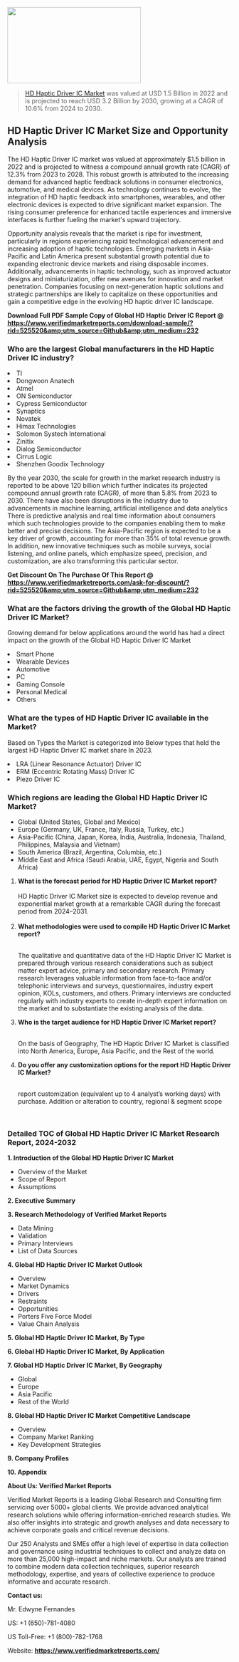 
<img src="https://ffe5etoiles.com/wp-content/uploads/2024/12/MST1-300x171.png" alt="" width="300" height="171" class="alignnone size-medium wp-image-20088" /><blockquote><p><p><a href="https://www.verifiedmarketreports.com/download-sample/?rid=525520&utm_source=Github&utm_medium=232" target="_blank">HD Haptic Driver IC Market</a> was valued at USD 1.5 Billion in 2022 and is projected to reach USD 3.2 Billion by 2030, growing at a CAGR of 10.6% from 2024 to 2030.</p></blockquote><p><h2>HD Haptic Driver IC Market Size and Opportunity Analysis</h2><p>The HD Haptic Driver IC market was valued at approximately $1.5 billion in 2022 and is projected to witness a compound annual growth rate (CAGR) of 12.3% from 2023 to 2028. This robust growth is attributed to the increasing demand for advanced haptic feedback solutions in consumer electronics, automotive, and medical devices. As technology continues to evolve, the integration of HD haptic feedback into smartphones, wearables, and other electronic devices is expected to drive significant market expansion. The rising consumer preference for enhanced tactile experiences and immersive interfaces is further fueling the market's upward trajectory.</p><p>Opportunity analysis reveals that the market is ripe for investment, particularly in regions experiencing rapid technological advancement and increasing adoption of haptic technologies. Emerging markets in Asia-Pacific and Latin America present substantial growth potential due to expanding electronic device markets and rising disposable incomes. Additionally, advancements in haptic technology, such as improved actuator designs and miniaturization, offer new avenues for innovation and market penetration. Companies focusing on next-generation haptic solutions and strategic partnerships are likely to capitalize on these opportunities and gain a competitive edge in the evolving HD haptic driver IC landscape.</p></p><p class=""><strong>Download Full PDF Sample Copy of Global HD Haptic Driver IC Report @ <a href="https://www.verifiedmarketreports.com/download-sample/?rid=525520&amp;utm_source=Github&amp;utm_medium=232" target="_blank">https://www.verifiedmarketreports.com/download-sample/?rid=525520&amp;utm_source=Github&amp;utm_medium=232</a></strong></p><h3 id="" class="">Who are the largest Global manufacturers in the HD Haptic Driver IC industry?</h3><p><li>TI</li><li> Dongwoon Anatech</li><li> Atmel</li><li> ON Semiconductor</li><li> Cypress Semiconductor</li><li> Synaptics</li><li> Novatek</li><li> Himax Technologies</li><li> Solomon Systech International</li><li> Zinitix</li><li> Dialog Semiconductor</li><li> Cirrus Logic</li><li> Shenzhen Goodix Technology</li></p><div class=""><div class="" dir="" data-message-author-role="" data-message-id="" data-message-model-slug=""><div class=""><div class=""><div class=""><div class="" dir="" data-message-author-role="" data-message-id="" data-message-model-slug=""><div class=""><div class=""><p>By the year 2030, the scale for growth in the market research industry is reported to be above 120 billion which further indicates its projected compound annual growth rate (CAGR), of more than 5.8% from 2023 to 2030. There have also been disruptions in the industry due to advancements in machine learning, artificial intelligence and data analytics There is predictive analysis and real time information about consumers which such technologies provide to the companies enabling them to make better and precise decisions. The Asia-Pacific region is expected to be a key driver of growth, accounting for more than 35% of total revenue growth. In addition, new innovative techniques such as mobile surveys, social listening, and online panels, which emphasize speed, precision, and customization, are also transforming this particular sector.</p><p><strong>Get Discount On The Purchase Of This Report @&nbsp; <a href="https://www.verifiedmarketreports.com/ask-for-discount/?rid=525520&amp;utm_source=Github&amp;utm_medium=232" target="_blank">https://www.verifiedmarketreports.com/ask-for-discount/?rid=525520&amp;utm_source=Github&amp;utm_medium=232</a></strong></p></div></div></div></div></div></div></div></div><h3 id="" class="">What are the factors driving the growth of the Global HD Haptic Driver IC Market?</h3><p id="" class="">Growing demand for below applications around the world has had a direct impact on the growth of the Global HD Haptic Driver IC Market</p><p id="" class=""><li>Smart Phone</li><li> Wearable Devices</li><li> Automotive</li><li> PC</li><li> Gaming Console</li><li> Personal Medical</li><li> Others</li></p><h3 id="" class="">What are the types of HD Haptic Driver IC available in the Market?</h3><p id="" class="">Based on Types the Market is categorized into Below types that held the largest HD Haptic Driver IC market share In 2023.</p><p id="" class=""><li>LRA (Linear Resonance Actuator) Driver IC</li><li> ERM (Eccentric Rotating Mass) Driver IC</li><li> Piezo Driver IC</li></p><h3 id="" class="">Which regions are leading the Global HD Haptic Driver IC Market?</h3><ul><li>Global (United States, Global and Mexico)</li><li>Europe (Germany, UK, France, Italy, Russia, Turkey, etc.)</li><li>Asia-Pacific (China, Japan, Korea, India, Australia, Indonesia, Thailand, Philippines, Malaysia and Vietnam)</li><li>South America (Brazil, Argentina, Columbia, etc.)</li><li>Middle East and Africa (Saudi Arabia, UAE, Egypt, Nigeria and South Africa)</li></ul><p><ol><li><strong>What is the forecast period for HD Haptic Driver IC Market report?<br /></strong><br /><span data-sheets-root="1" data-sheets-value="{&quot;1&quot;:2,&quot;2&quot;:&quot;XXXX size is expected to develop revenue and exponential market growth at a remarkable CAGR during the forecast period from 2024&ndash;2030.&quot;}" data-sheets-userformat="{&quot;2&quot;:12674,&quot;4&quot;:{&quot;1&quot;:2,&quot;2&quot;:16776960},&quot;10&quot;:2,&quot;11&quot;:0,&quot;15&quot;:&quot;Arial&quot;,&quot;16&quot;:12}">HD Haptic Driver IC Market size is expected to develop revenue and exponential market growth at a remarkable CAGR during the forecast period from 2024&ndash;2031.</span><br /><br /></li><li><strong>What methodologies were used to compile HD Haptic Driver IC Market report?<br /><br /></strong><p>The qualitative and quantitative data of the&nbsp;HD Haptic Driver IC Market is prepared through various research considerations such as subject matter expert advice, primary and secondary research. Primary research leverages valuable information from face-to-face and/or telephonic interviews and surveys, questionnaires, industry expert opinion, KOLs, customers, and others. Primary interviews are conducted regularly with industry experts to create in-depth expert information on the market and to substantiate the existing analysis of the data.&nbsp;</p></li><li><strong>Who is the target audience for HD Haptic Driver IC Market report?<br /><br /></strong><p>On the basis of Geography, The&nbsp;HD Haptic Driver IC Market is classified into North America, Europe, Asia Pacific, and the Rest of the world.</p></li><li><strong>Do you offer any customization options for the report HD Haptic Driver IC Market?<br /><br /></strong><p>report customization (equivalent up to 4 analyst&rsquo;s working days) with purchase. Addition or alteration to country, regional &amp; segment scope</p><p>&nbsp;</p></li></ol></p><h3 id="" class="">Detailed TOC of Global HD Haptic Driver IC Market Research Report, 2024-2032</h3><p id="" class=""><strong>1. Introduction of the Global HD Haptic Driver IC Market</strong></p><ul><li>Overview of the Market</li><li>Scope of Report</li><li>Assumptions</li></ul><p id="" class=""><strong>2. Executive Summary</strong></p><p id="" class=""><strong>3. Research Methodology of&nbsp;Verified Market Reports</strong></p><ul><li>Data Mining</li><li>Validation</li><li>Primary Interviews</li><li>List of Data Sources</li></ul><p id="" class=""><strong>4. Global HD Haptic Driver IC Market Outlook</strong></p><ul><li>Overview</li><li>Market Dynamics</li><li>Drivers</li><li>Restraints</li><li>Opportunities</li><li>Porters Five Force Model</li><li>Value Chain Analysis</li></ul><p id="" class=""><strong>5. Global HD Haptic Driver IC Market, By&nbsp;Type</strong></p><p id="" class=""><strong>6. Global HD Haptic Driver IC Market, By Application</strong></p><p id="" class=""><strong>7. Global HD Haptic Driver IC Market, By Geography</strong></p><ul><li>Global</li><li>Europe</li><li>Asia Pacific</li><li>Rest of the World</li></ul><p id="" class=""><strong>8. Global HD Haptic Driver IC Market Competitive Landscape</strong></p><ul><li>Overview</li><li>Company Market Ranking</li><li>Key Development Strategies</li></ul><p id="" class=""><strong>9. Company Profiles</strong></p><p id="" class=""><strong>10. Appendix</strong></p><p id="" class=""><strong>About Us: Verified Market Reports</strong></p><p id="" class="">Verified Market Reports is a leading Global Research and Consulting firm servicing over 5000+ global clients. We provide advanced analytical research solutions while offering information-enriched research studies. We also offer insights into strategic and growth analyses and data necessary to achieve corporate goals and critical revenue decisions.</p><p id="" class="">Our 250 Analysts and SMEs offer a high level of expertise in data collection and governance using industrial techniques to collect and analyze data on more than 25,000 high-impact and niche markets. Our analysts are trained to combine modern data collection techniques, superior research methodology, expertise, and years of collective experience to produce informative and accurate research.</p><p id="" class=""><strong>Contact us:</strong></p><p id="" class="">Mr. Edwyne Fernandes</p><p id="" class="">US: +1 (650)-781-4080</p><p id="" class="">US Toll-Free: +1 (800)-782-1768</p><p id="" class="">Website: <a target="" data-test-app-aware-link=""><strong>https://www.verifiedmarketreports.com/</strong></a></p>
